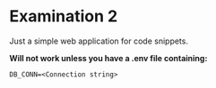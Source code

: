 # Examination 2

Just a simple web application for code snippets.

**Will not work unless you have a .env file containing:** 
```
DB_CONN=<Connection string>
```

